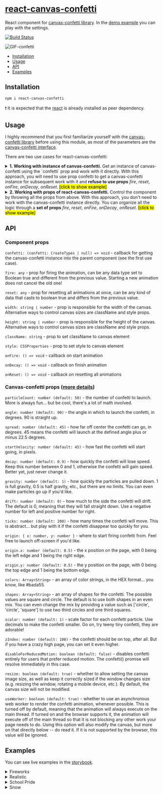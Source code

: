 # [react-canvas-confetti](https://ulitcos.github.io/react-canvas-confetti/)
React component for [canvas-confetti library](https://github.com/catdad/canvas-confetti). In the [demo example](https://ulitcos.github.io/react-canvas-confetti) you can play with the settings.

[![Build Status](https://travis-ci.com/ulitcos/react-canvas-confetti.svg?branch=master)](https://travis-ci.com/ulitcos/react-canvas-confetti)

![GIF-confetti](./pic/confetti-gif-800.gif)

- [Installation](#Installation)
- [Usage](#Usage)
- [API](#API)
- [Examples](#Examples)

## Installation
```bash
npm i react-canvas-confetti
```
:exclamation: It is expected that the [react](https://github.com/facebook/react) is already installed as peer dependency.

## Usage
I highly recommend that you first familiarize yourself with the [canvas-confetti library](https://github.com/catdad/canvas-confetti) before using this module, as most of the parameters are the [canvas-confetti interface](https://github.com/catdad/canvas-confetti#options).

There are two use cases for react-canvas-confetti:

<details>
<summary>
<b>1. Working with instance of canvas-confetti.</b> Get an instance of canvas-confetti using the `confetti` prop and work with it directly. With this approach, you will need to use prop confetti to get a canvas-confetti instance for subsequent work with it and <b>refuse to use props</b> <i>fire</i>, <i>reset</i>, <i>onFire</i>, <i>onDecay</i>, <i>onReset</i>. <mark>[click to show example]</mark>
</summary>

````javascript
import React from 'react';
import ReactCanvasConfetti from 'react-canvas-confetti';

export default class Confetti extends React.Component {
  getInstance = (instance) => {
    // saving the instance to an internal property
    this.confetti = instance;
  }

  onClickDefault = () => {
    // starting the animation
    this.confetti();
  }

  onClickCustom = () => {
    // starting the animation with custom settings
    this.confetti({particleCount: Math.ceil(Math.random() * 1000), spread: 180});
  }

  onClickCallback = () => {
    // calling console.log after the animation ends
    this.confetti().then(() => {
      console.log('do something after animation');
    });
  }

  onClickReset = () => {
    // cleaning the canvas
    this.confetti.reset();
  }

  render() {
    const style = {
      position: 'fixed',
      width: '100%',
      height: '100%',
      zIndex: -1
    };

    return (
      <>
        <ReactCanvasConfetti
          // set the styles as for a usual react component
          style={style}
          // set the class name as for a usual react component
          className={'yourClassName'}
          // set the callback for getting instance. The callback will be called after initialization ReactCanvasConfetti component
          refConfetti={this.getInstance}
        />

        <button onClick={this.onClickDefault}>Fire with default</button>
        <button onClick={this.onClickCustom}>Fire with custom</button>
        <button onClick={this.onClickCallback}>Fire with callback</button>
        <button onClick={this.onClickReset}>Reset</button>
      </>
    );
  }
}

````
</details>

<details>
<summary>
<b>2. Working with props of react-canvas-confetti.</b> Control the component by throwing all the props from above. With this approach, you don't need to work with the canvas-confetti instance directly. You can organize all the logic through a <b>set of props</b> <i>fire</i>, <i>reset</i>, <i>onFire</i>, <i>onDecay</i>, <i>onReset</i>. <mark>[click to show example]</mark>
</summary>

````javascript
import React from 'react';
import ReactCanvasConfetti from 'react-canvas-confetti';

export default class Confetti extends React.Component {
  constructor() {
    super();

    this.state = {
      fire: false,
      reset: false
    }
  }

  onClickFire = () => {
    // set any value that is cast to the logical true and will differ from the previous one.
    this.setState({fire: {}});
  }

  onClickReset = () => {
    // set any value that is cast to the logical true and will differ from the previous one.
    this.setState({reset: {}});
  }

  onFire = () => {
    console.log('do something after fire')
  }

  onReset = () => {
    console.log('do something after reset')
  }

  onDecay = () => {
    console.log('do something after animation')
  }

  render() {
    const style = {
      position: 'fixed',
      width: '100%',
      height: '100%',
      zIndex: -1
    };

    return (
      <>
        <ReactCanvasConfetti
          // set the styles as for a usual react component
          style={style}
          // set the class name as for a usual react component
          className={'yourClassName'}
          // if value in this.state.fire cast to the logical true and will differ from the previous, then will be called new animation
          fire={this.state.fire}
          // if value in this.state.reset cast to the logical true and will differ from the previous, then will be cleared canvas
          reset={this.state.reset}
          // set the callback on new animation
          onFire={this.onFire}
          // set the callback on decay animation
          onDecay={this.onDecay}
          // set the callback on reset canvas
          onReset={this.onReset}
        />

        <button onClick={this.onClickFire}>Fire</button>
        <button onClick={this.onClickReset}>Reset</button>
      </>
    );
  }
}
````
</details>

## API
### Component props
`confetti: (confetti: CreateTypes | null) => void` - callback for getting the canvas-confetti instance into the parent component (see the first use case).

`fire: any` - prop for firing the animation, can be any data type set to Boolean true and different from the previous value. Starting a new animation does not cancel the old one! 

`reset: any` - prop for resetting all animations at once, can be any kind of data that casts to boolean true and differs from the previous value.

`width: string | number` - prop is responsible for the width of the canvas. Alternative ways to control canvas sizes are className and style props.

`height: string | number` - prop is responsible for the height of the canvas. Alternative ways to control canvas sizes are className and style props.

`className: string` - prop to set className to canvas element

`style: CSSProperties` - prop to set style to canvas element

`onFire: () => void` - callback on start animation

`onDecay: () => void` - callback on finish animation

`onReset: () => void` - callback on resetting all animations

### Canvas-confetti props ([more details](https://github.com/catdad/canvas-confetti#options))
`particleCount: number (default: 50)` - the number of confetti to launch. More is always fun... but be cool, there's a lot of math involved.

`angle: number (default: 90)` - the angle in which to launch the confetti, in degrees. 90 is straight up.

`spread: number (default: 45)` - how far off center the confetti can go, in degrees. 45 means the confetti will launch at the defined angle plus or minus 22.5 degrees.

`startVelocity: number (default: 45)` - how fast the confetti will start going, in pixels.

`decay: number (default: 0.9)` - how quickly the confetti will lose speed. Keep this number between 0 and 1, otherwise the confetti will gain speed. Better yet, just never change it.

`gravity: number (default: 1)` - how quickly the particles are pulled down. 1 is full gravity, 0.5 is half gravity, etc., but there are no limits. You can even make particles go up if you'd like.

`drift: number (default: 0)` - how much to the side the confetti will drift. The default is 0, meaning that they will fall straight down. Use a negative number for left and positive number for right.

`ticks: number (default: 200)` - how many times the confetti will move. This is abstract... but play with it if the confetti disappear too quickly for you.

`origin: { x: number, y: number }` - where to start firing confetti from. Feel free to launch off-screen if you'd like.

`origin.x: number (default: 0.5)` - the x position on the page, with 0 being the left edge and 1 being the right edge.

`origin.y: number (default: 0.5)` - the y position on the page, with 0 being the top edge and 1 being the bottom edge.

`colors: Array<String>` - an array of color strings, in the HEX format... you know, like #bada55.

`shapes: Array<String>` - an array of shapes for the confetti. The possible values are square and circle. The default is to use both shapes in an even mix. You can even change the mix by providing a value such as ['circle', 'circle', 'square'] to use two third circles and one third squares.

`scalar: number (default: 1)` - scale factor for each confetti particle. Use decimals to make the confetti smaller. Go on, try teeny tiny confetti, they are adorable!

`zIndex: number (default: 100)` - the confetti should be on top, after all. But if you have a crazy high page, you can set it even higher.

`disableForReducedMotion: boolean (default: false)` - disables confetti entirely for users that prefer reduced motion. The confetti() promise will resolve immediately in this case.

`resize: boolean (default: true)` - whether to allow setting the canvas image size, as well as keep it correctly sized if the window changes size (e.g. resizing the window, rotating a mobile device, etc.). By default, the canvas size will not be modified.

`useWorker: boolean (default: true)` - whether to use an asynchronous web worker to render the confetti animation, whenever possible. This is turned off by default, meaning that the animation will always execute on the main thread. If turned on and the browser supports it, the animation will execute off of the main thread so that it is not blocking any other work your page needs to do. Using this option will also modify the canvas, but more on that directly below -- do read it. If it is not supported by the browser, this value will be ignored.

## Examples
You can see live examples in the [storybook](https://ulitcos.github.io/react-canvas-confetti/).

<details>
  <summary>Fireworks</summary>

````javascript
import React from 'react';
import ReactCanvasConfetti from 'react-canvas-confetti';

function randomInRange(min, max) {
  return Math.random() * (max - min) + min;
}

const canvasStyles = {
  position: 'fixed',
  pointerEvents: 'none',
  width: '100%',
  height: '100%',
  top: 0,
  left: 0
}

export default class Fireworks extends React.Component {
  constructor(props) {
    super(props);
    this.isAnimationEnabled = false;
    this.animationInstance = null;
    this.intervalId = null;
  }

  getAnimationSettings(originXA, originXB) {
    return {
      startVelocity: 30,
      spread: 360,
      ticks: 60,
      zIndex: 0,
      particleCount: 150,
      origin: {
        x: randomInRange(originXA, originXB),
        y: Math.random() - 0.2
      }
    }
  }

  nextTickAnimation =()=> {
    this.animationInstance && this.animationInstance(this.getAnimationSettings(0.1, 0.3));
    this.animationInstance && this.animationInstance(this.getAnimationSettings(0.7, 0.9));
  }

  startAnimation() {
    if (!this.isAnimationEnabled) {
      this.isAnimationEnabled = true;
      this.intervalId = setInterval(this.nextTickAnimation, 400);
    }
  }

  pauseAnimation() {
    this.isAnimationEnabled = false;
    return this.intervalId && clearInterval(this.intervalId);
  }

  stopAnimation() {
    this.isAnimationEnabled = false;
    this.animationInstance && this.animationInstance.reset();
    return this.intervalId && clearInterval(this.intervalId);
  }

  handlerClickStart = () => {
    this.startAnimation();
  }

  handlerClickPause = () => {
    this.pauseAnimation();
  }

  handlerClickStop = () => {
    this.stopAnimation();
  }

  componentWillUnmount() {
    this.isAnimationEnabled = false;
    this.intervalId && clearInterval(this.intervalId);
  }

  getInstance = (instance) => {
    this.animationInstance = instance
  }

  render() {
    return (
      <>
        <div>
          <button onClick={this.handlerClickStart}>Start</button>
          <button onClick={this.handlerClickPause}>Pause</button>
          <button onClick={this.handlerClickStop}>Stop</button>
        </div>
        <ReactCanvasConfetti refConfetti={this.getInstance} style={canvasStyles}/>
      </>
    );
  }
}

````
</details>

<details>
  <summary>Realistic</summary>

````javascript
import React from 'react';
import ReactCanvasConfetti from 'react-canvas-confetti';

const canvasStyles = {
  position: 'fixed',
  pointerEvents: 'none',
  width: '100%',
  height: '100%',
  top: 0,
  left: 0
}

export default class Realistic extends React.Component {
  constructor(props) {
    super(props);
    this.animationInstance = null;
  }

  makeShot = (particleRatio, opts) => {
    this.animationInstance && this.animationInstance({
      ...opts,
      origin: { y: 0.7 },
      particleCount: Math.floor(200 * particleRatio),
    });
  }

  fire = () => {
    this.makeShot(0.25, {
      spread: 26,
      startVelocity: 55,
    });

    this.makeShot(0.2, {
      spread: 60,
    });

    this.makeShot(0.35, {
      spread: 100,
      decay: 0.91,
      scalar: 0.8,
    });

    this.makeShot(0.1, {
      spread: 120,
      startVelocity: 25,
      decay: 0.92,
      scalar: 1.2,
    });

    this.makeShot(0.1, {
      spread: 120,
      startVelocity: 45,
    });
  }

  handlerFire = () => {
    this.fire();
  };

  getInstance = (instance) => {
    this.animationInstance = instance;
  };

  render() {
    return (
      <>
        <button onClick={this.handlerFire}>Fire</button>
        <ReactCanvasConfetti refConfetti={this.getInstance} style={canvasStyles}/>
      </>
    );
  }
}
````
</details>

<details>
  <summary>School Pride</summary>

````javascript
import React from 'react';
import ReactCanvasConfetti from 'react-canvas-confetti';

const canvasStyles = {
  position: 'fixed',
  pointerEvents: 'none',
  width: '100%',
  height: '100%',
  top: 0,
  left: 0
}

export default class SchoolPride extends React.Component {
  constructor(props) {
    super(props);
    this.isAnimationEnabled = false;
    this.animationInstance = null;
    this.nextTickAnimation = this.nextTickAnimation.bind(this);
  }

  makeShot = (angle, originX) => {
    this.animationInstance && this.animationInstance({
      particleCount: 3,
      angle,
      spread: 55,
      origin: { x: originX },
      colors: ['#bb0000', '#ffffff'],
    });
  }

  nextTickAnimation = () => {
    this.makeShot(60, 0);
    this.makeShot(120, 1);
    if (this.isAnimationEnabled) requestAnimationFrame(this.nextTickAnimation);
  }

  startAnimation = () => {
    if (!this.isAnimationEnabled) {
      this.isAnimationEnabled = true;
      this.nextTickAnimation();
    }
  }

  pauseAnimation = () => {
    this.isAnimationEnabled = false;
  }

  stopAnimation = () => {
    this.isAnimationEnabled = false;
    this.animationInstance && this.animationInstance.reset();
  }

  handlerClickStart = () => {
    this.startAnimation();
  };

  handlerClickPause = () => {
    this.pauseAnimation();
  };

  handlerClickStop = () => {
    this.stopAnimation();
  };

  getInstance = (instance) => {
    this.animationInstance = instance;
  };

  componentWillUnmount() {
    this.isAnimationEnabled = false;
  }

  render() {
    return (
      <>
        <div>
          <button onClick={this.handlerClickStart}>Start</button>
          <button onClick={this.handlerClickPause}>Pause</button>
          <button onClick={this.handlerClickStop}>Stop</button>
        </div>
        <ReactCanvasConfetti refConfetti={this.getInstance} style={canvasStyles}/>
      </>
    );
  }
}
````
</details>

<details>
  <summary>Snow</summary>

````javascript
import React from 'react';
import ReactCanvasConfetti from 'react-canvas-confetti';

function randomInRange(min, max) {
  return Math.random() * (max - min) + min;
}

const canvasStyles = {
  position: 'fixed',
  pointerEvents: 'none',
  width: '100%',
  height: '100%',
  top: 0,
  left: 0
}

export default class Snow extends React.Component {
  constructor(props) {
    super(props);
    this.isAnimationEnabled = false;
    this.animationInstance = null;
  }

  getAnimationSettings() {
    return {
      particleCount: 1,
      startVelocity: 0,
      ticks: 200,
      gravity: 0.3,
      origin: {
        x: Math.random(),
        y: (Math.random() * 0.999) - 0.2,
      },
      colors: ['#ffffff'],
      shapes: ['circle'],
      scalar: randomInRange(0.4, 1),
    };
  }

  nextTickAnimation = () => {
    this.animationInstance && this.animationInstance(this.getAnimationSettings());
    if (this.isAnimationEnabled) requestAnimationFrame(this.nextTickAnimation);
  }

  startAnimation = () => {
    if (!this.isAnimationEnabled) {
      this.isAnimationEnabled = true;
      this.nextTickAnimation();
    }
  }

  pauseAnimation = () => {
    this.isAnimationEnabled = false;
  }

  stopAnimation = () => {
    this.isAnimationEnabled = false;
    this.animationInstance && this.animationInstance.reset();
  }

  handlerClickStart = () => {
    this.startAnimation();
  };

  handlerClickPause = () => {
    this.pauseAnimation();
  };

  handlerClickStop = () => {
    this.stopAnimation();
  };

  getInstance = (instance) => {
    this.animationInstance = instance;
  };

  componentWillUnmount() {
    this.isAnimationEnabled = false;
  }

  render() {
    return (
      <>
        <div>
          <button onClick={this.handlerClickStart}>Start</button>
          <button onClick={this.handlerClickPause}>Pause</button>
          <button onClick={this.handlerClickStop}>Stop</button>
        </div>
        <ReactCanvasConfetti refConfetti={this.getInstance} style={canvasStyles}/>
      </>
    );
  }
}
````
</details>
